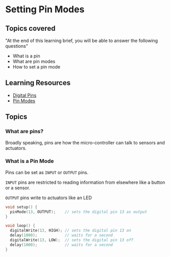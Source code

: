 # Setting Pin Modes

## Topics covered

"At the end of this learning brief, you will be able to answer the following questions"

* What is a pin
* What are pin modes
* How to set a pin mode

## Learning Resources

* [Digital Pins](https://docs.arduino.cc/learn/microcontrollers/digital-pins)
* [Pin Modes](https://docs.arduino.cc/learn/microcontrollers/digital-pins)

## Topics

### What are pins?

Broadly speaking, pins are how the micro-controller can talk to sensors and actuators.

### What is a Pin Mode

Pins can be set as `INPUT` or `OUTPUT` pins.

`INPUT` pins are restricted to reading information from elsewhere like a button or a sensor.

`OUTPUT` pins write to actuators like an LED

```cpp
void setup() {
  pinMode(13, OUTPUT);    // sets the digital pin 13 as output
}

void loop() {
  digitalWrite(13, HIGH); // sets the digital pin 13 on
  delay(1000);            // waits for a second
  digitalWrite(13, LOW);  // sets the digital pin 13 off
  delay(1000);            // waits for a second
}
```
